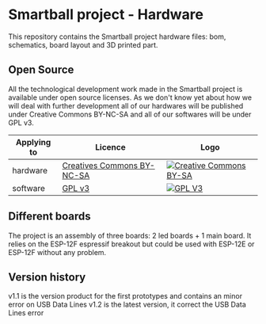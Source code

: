 # Smartball project - Hardware 

This repository contains the Smartball project hardware files: bom, schematics, board layout and 3D printed part.

## Open Source

All the technological development work made in the Smartball project is available under open source licenses. As we don't know yet about how we will deal with further development all of our hardwares will be published under Creative Commons BY-NC-SA and all of our softwares will be under GPL v3.

|Applying to|Licence|Logo|
|---|---|---|
|hardware|[Creatives Commons BY-NC-SA](http://creativecommons.org/licenses/by-nc-sa/4.0/)|[![Creative Commons BY-SA](https://i.creativecommons.org/l/by-nc-sa/4.0/88x31.png) ](http://creativecommons.org/licenses/by-nc-sa/4.0/)|
|software|[GPL v3](http://www.gnu.org/licenses/gpl.html)|[![GPL V3](https://www.gnu.org/graphics/gplv3-88x31.png)](http://www.gnu.org/licenses/gpl.html)|

## Different boards

The project is an assembly of three boards: 2 led boards + 1 main board. It relies on the ESP-12F espressif breakout but could be used with ESP-12E or ESP-12F without any problem.

## Version history

v1.1 is the version product for the first prototypes and contains an minor error on USB Data Lines
v1.2 is the latest version, it correct the USB Data Lines error

